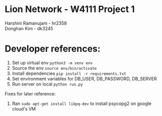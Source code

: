 # Lion Network - W4111 Project 1
Harshini Ramanujam - hr2358  
Donghan Kim - dk3245  

# Developer references:
1. Set up virtual env `python3 -m venv env`
2. Source the env `source env/bin/activate`
3. Install dependencies `pip install -r requirements.txt`
4. Set environment variables for DB_USER, DB_PASSWORD, DB_SERVER
5. Run server on local `python run.py`

Fixes for later reference:
1. Ran `sudo apt-get install libpq-dev` to install psycopg2 on google cloud's VM
